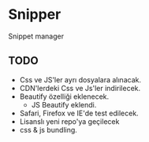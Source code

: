 # Snipper
Snippet manager

## TODO
* Css ve JS'ler ayrı dosyalara alınacak.
* CDN'lerdeki Css ve Js'ler indirilecek.
* Beautify özelliği eklenecek.
  * JS Beautify eklendi.
* Safari, Firefox ve IE'de test edilecek.
* Lisanslı yeni repo'ya geçilecek
* css & js bundling.
